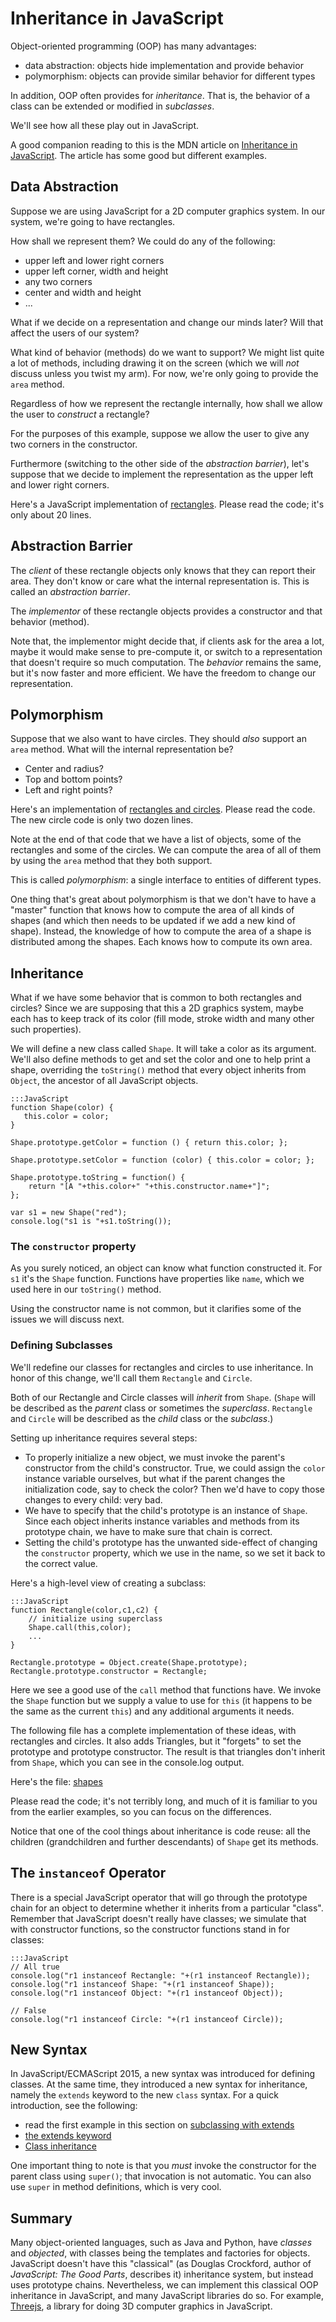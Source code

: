 # Inheritance in JavaScript
    
Object-oriented programming (OOP) has many advantages:

* data abstraction: objects hide implementation and provide behavior
* polymorphism: objects can provide similar behavior for different types

In addition, OOP often provides for *inheritance*. That is, the behavior
of a class can be extended or modified in *subclasses*.

We'll see how all these play out in JavaScript.

A good companion reading to this is the MDN article on [Inheritance in
JavaScript](https://developer.mozilla.org/en-US/docs/Learn/JavaScript/Objects/Inheritance). The
article has some good but different examples.

## Data Abstraction

Suppose we are using JavaScript for a 2D computer graphics system. In our
system, we're going to have rectangles.

How shall we represent them? We could do any of the following:

* upper left and lower right corners
* upper left corner, width and height
* any two corners
* center and width and height
* ...

What if we decide on a representation and change our minds later? Will
that affect the users of our system?

What kind of behavior (methods) do we want to support?  We might list
quite a lot of methods, including drawing it on the screen (which we will
*not* discuss unless you twist my arm). For now, we're only going to
provide the `area` method.

Regardless of how we represent the rectangle internally, how shall we
allow the user to *construct* a rectangle?

For the purposes of this example, suppose we allow the user to give any
two corners in the constructor.

Furthermore (switching to the other side of the *abstraction barrier*),
let's suppose that we decide to implement the representation as the upper
left and lower right corners.

Here's a JavaScript implementation of [rectangles](rect.html).  Please read
the code; it's only about 20 lines.

## Abstraction Barrier

The *client* of these rectangle objects only knows that they can report
their area. They don't know or care what the internal representation
is. This is called an *abstraction barrier*.

The *implementor* of these rectangle objects provides a constructor and
that behavior (method).

Note that, the implementor might decide that, if clients ask for the area
a lot, maybe it would make sense to pre-compute it, or switch to a
representation that doesn't require so much computation. The *behavior*
remains the same, but it's now faster and more efficient.  We have the
freedom to change our representation.

## Polymorphism

Suppose that we also want to have circles. They should *also* support an
`area` method.  What will the internal representation be?

* Center and radius?
* Top and bottom points?
* Left and right points?

Here's an implementation of [rectangles and
circles](rect-and-circ.html). Please read the code. The new circle code is
only two dozen lines.

Note at the end of that code that we have a list of objects, some of the
rectangles and some of the circles.  We can compute the area of all of
them by using the `area` method that they both support.

This is called *polymorphism*: a single interface to entities of different
types.

One thing that's great about polymorphism is that we don't have to have a
"master" function that knows how to compute the area of all kinds of
shapes (and which then needs to be updated if we add a new kind of
shape). Instead, the knowledge of how to compute the area of a shape is
distributed among the shapes. Each knows how to compute its own area.

## Inheritance

What if we have some behavior that is common to both rectangles and
circles? Since we are supposing that this a 2D graphics system, maybe each
has to keep track of its color (fill mode, stroke width and many other
such properties).

We will define a new class called `Shape`. It will take a color as its
argument. We'll also define methods to get and set the color and one to
help print a shape, overriding the `toString()` method that every object
inherits from `Object`, the ancestor of all JavaScript objects.

```
:::JavaScript
function Shape(color) {
   this.color = color;
}

Shape.prototype.getColor = function () { return this.color; };

Shape.prototype.setColor = function (color) { this.color = color; };

Shape.prototype.toString = function() {
    return "[A "+this.color+" "+this.constructor.name+"]";
};

var s1 = new Shape("red");
console.log("s1 is "+s1.toString());
```

### The `constructor` property

As you surely noticed, an object can know what function constructed
it. For `s1` it's the `Shape` function. Functions have properties like
`name`, which we used here in our `toString()` method.

Using the constructor name is not common, but it clarifies some of the
issues we will discuss next.

### Defining Subclasses

We'll redefine our classes for rectangles and circles to use
inheritance. In honor of this change, we'll call them `Rectangle` and
`Circle`.

Both of our Rectangle and Circle classes will *inherit* from
`Shape`. (`Shape` will be described as the *parent* class or sometimes the
*superclass*. `Rectangle` and `Circle` will be described as the *child*
class or the *subclass*.)

Setting up inheritance requires several steps:

* To properly initialize a new object, we must invoke the parent's
  constructor from the child's constructor. True, we could assign the
  `color` instance variable ourselves, but what if the parent changes the
  initialization code, say to check the color? Then we'd have to copy
  those changes to every child: very bad.
* We have to specify that the child's prototype is an instance of
  `Shape`. Since each object inherits instance variables and methods from
  its prototype chain, we have to make sure that chain is correct.
* Setting the child's prototype has the unwanted side-effect of changing
  the `constructor` property, which we use in the name, so we set it back
  to the correct value.

Here's a high-level view of creating a subclass:

```
:::JavaScript
function Rectangle(color,c1,c2) {
    // initialize using superclass
    Shape.call(this,color);
    ...
}

Rectangle.prototype = Object.create(Shape.prototype);
Rectangle.prototype.constructor = Rectangle; 
```

Here we see a good use of the `call` method that functions have. We invoke
the `Shape` function but we supply a value to use for `this` (it happens
to be the same as the current `this`) and any additional arguments it
needs.

The following file has a complete implementation of these ideas, with
rectangles and circles. It also adds Triangles, but it "forgets" to set
the prototype and prototype constructor. The result is that triangles
don't inherit from `Shape`, which you can see in the console.log output.

Here's the file: [shapes](shapes.html)  

Please read the code; it's not terribly long, and much of it is familiar
to you from the earlier examples, so you can focus on the differences.

Notice that one of the cool things about inheritance is code reuse: all
the children (grandchildren and further descendants) of `Shape` get its
methods. 

## The `instanceof` Operator

There is a special JavaScript operator that will go through the prototype
chain for an object to determine whether it inherits from a particular
"class".  Remember that JavaScript doesn't really have classes; we
simulate that with constructor functions, so the constructor functions
stand in for classes:

```
:::JavaScript
// All true
console.log("r1 instanceof Rectangle: "+(r1 instanceof Rectangle));
console.log("r1 instanceof Shape: "+(r1 instanceof Shape));
console.log("r1 instanceof Object: "+(r1 instanceof Object));

// False
console.log("r1 instanceof Circle: "+(r1 instanceof Circle));
```

## New Syntax

In JavaScript/ECMAScript 2015, a new syntax was introduced for defining
classes. At the same time, they introduced a new syntax for inheritance,
namely the `extends` keyword to the new `class` syntax. For a quick
introduction, see the following:

* read the first example in this section on [subclassing with
  extends](https://developer.mozilla.org/en-US/docs/Web/JavaScript/Reference/Classes#Sub_classing_with_extends)
* [the extends
  keyword](https://developer.mozilla.org/en-US/docs/Web/JavaScript/Reference/Classes/extends)
* [Class inheritance](https://javascript.info/class-inheritance)

One important thing to note is that you *must* invoke the constructor for
the parent class using `super()`; that invocation is not automatic. You
can also use `super` in method definitions, which is very cool.

## Summary

Many object-oriented languages, such as Java and Python, have *classes*
and *objected*, with classes being the templates and factories for
objects. JavaScript doesn't have this "classical" (as Douglas Crockford,
author of <i>JavaScript: The Good Parts</i>, describes it) inheritance
system, but instead uses prototype chains. Nevertheless, we can implement
this classical OOP inheritance in JavaScript, and many JavaScript
libraries do so. For example, [Threejs](http://www.threejs.org), a library
for doing 3D computer graphics in JavaScript.
